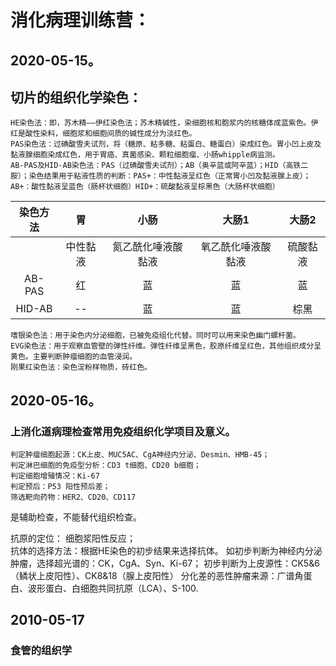 #  消化病理训练营：


## 2020-05-15。
## 切片的组织化学染色：
	HE染色法：即，苏木精——伊红染色法；苏木精碱性，染细胞核和胞浆内的核糖体成蓝紫色。伊红是酸性染料，细胞浆和细胞间质的碱性成分为淡红色。  
	PAS染色法：过碘酸雪夫试剂，将（糖原、粘多糖、粘蛋白、糖蛋白）染成红色。胃小凹上皮及黏液腺细胞染成红色，用于胃癌、真菌感染、颗粒细胞瘤、小肠whipple病监测。  
	AB-PAS及HID-AB染色法：PAS（过碘酸雪夫试剂）；AB（奥辛蓝或阿辛蓝）；HID（高铁二胺）；染色结果用于粘液性质的判断：PAS+：中性黏液呈红色（正常胃小凹及黏液腺上皮）；AB+：酸性黏液呈蓝色（肠杯状细胞）HID+：硫酸黏液呈棕黑色（大肠杯状细胞） 
	
|染色方法|胃|小肠|大肠1|大肠2|
|:--:|:--:|:--:|:--:|:--:|
||中性黏液|氮乙酰化唾液酸黏液|氧乙酰化唾液酸黏液|硫酸黏液|
|AB-PAS|红|蓝|蓝|蓝|
|HID-AB|--|蓝|蓝|棕黑|  

	嗜银染色法：用于染色内分泌细胞，已被免疫组化代替。同时可以用来染色幽门螺杆菌。
	EVG染色法：用于观察血管壁的弹性纤维。弹性纤维呈黑色，胶原纤维呈红色，其他组织成分呈黄色。主要判断肿瘤细胞的血管浸润。
	刚果红染色法：染色淀粉样物质，砖红色。

## 2020-05-16。
### 上消化道病理检查常用免疫组织化学项目及意义。

	判定肿瘤细胞起源：CK上皮、MUC5AC、CgA神经内分泌、Desmin、HMB-45；
	判定淋巴细胞的免疫型分析：CD3 t细胞、CD20 b细胞；
	判定细胞增殖情况：Ki-67
	判定预后：P53 阳性预后差；
	筛选靶向药物：HER2、CD20、CD117

是辅助检查，不能替代组织检查。

抗原的定位：
	细胞浆阳性反应；  
抗体的选择方法：根据HE染色的初步结果来选择抗体。
	如初步判断为神经内分泌肿瘤，选择超光谱的：CK，CgA、Syn、Ki-67；
	初步判断为上皮源性：CK5&6（鳞状上皮阳性）、CK8&18（腺上皮阳性）
	分化差的恶性肿瘤来源：广谱角蛋白、波形蛋白、白细胞共同抗原（LCA）、S-100.

## 2010-05-17 
### 食管的组织学

	
